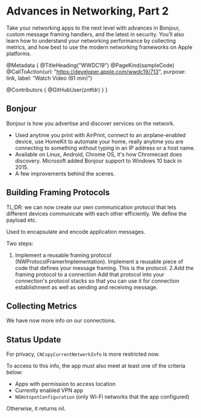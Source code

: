 # Advances in Networking, Part 2

Take your networking apps to the next level with advances in Bonjour, custom message framing handlers, and the latest in security. You’ll also learn how to understand your networking performance by collecting metrics, and how best to use the modern networking frameworks on Apple platforms.

@Metadata {
   @TitleHeading("WWDC19")
   @PageKind(sampleCode)
   @CallToAction(url: "https://developer.apple.com/wwdc19/713", purpose: link, label: "Watch Video (61 min)")

   @Contributors {
      @GitHubUser(zntfdr)
   }
}



## Bonjour
Bonjour is how you advertise and discover services on the network.

- Used anytime you print with AirPrint, connect to an airplane-enabled device, use HomeKit to automate your home, really anytime you are connecting to something without typing in an IP address or a host name. 
- Available on Linux, Android, Chrome OS, it's how Chromecast does discovery. Microsoft added Bonjour support to Windows 10 back in 2015.
- A few improvements behind the scenes.

## Building Framing Protocols

TL;DR: we can now create our own communication protocol that lets different devices communicate with each other efficiently. We define the payload etc.

Used to encapsulate and encode application messages.

Two steps:

1. Implement a reusable framing protocol (NWProtocolFramerImplementation). Implement a reusable piece of code that defines your message framing. This is the protocol. 
2.Add the framing protocol to a connection
Add that protocol into your connection's protocol stacks so that you can use it for connection establishment as well as sending and receiving message. 

## Collecting Metrics

We have now more info on our connections. 

## Status Update

For privacy, `CNCopyCurrentNetworkInfo` is more restricted now.

To access to this info, the app must also meet at least one of the criteria below:

- Apps with permission to access location
- Currently enabled VPN app
- `NEHotspotConfiguration` (only Wi-Fi networks that the app configured)

Otherwise, it returns nil.
